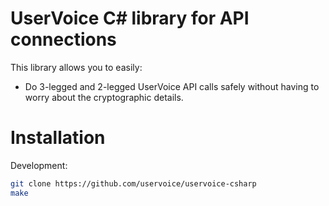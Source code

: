 UserVoice C# library for API connections
========================================

This library allows you to easily:
* Do 3-legged and 2-legged UserVoice API calls safely without having to worry about the cryptographic details.

Installation
============

Development:
```sh
git clone https://github.com/uservoice/uservoice-csharp
make
```